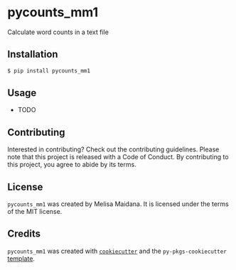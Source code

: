 # pycounts_mm1

Calculate word counts in a text file

## Installation

```bash
$ pip install pycounts_mm1
```

## Usage

- TODO

## Contributing

Interested in contributing? Check out the contributing guidelines. Please note that this project is released with a Code of Conduct. By contributing to this project, you agree to abide by its terms.

## License

`pycounts_mm1` was created by Melisa Maidana. It is licensed under the terms of the MIT license.

## Credits

`pycounts_mm1` was created with [`cookiecutter`](https://cookiecutter.readthedocs.io/en/latest/) and the `py-pkgs-cookiecutter` [template](https://github.com/py-pkgs/py-pkgs-cookiecutter).
